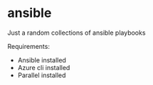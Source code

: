 # ansible
Just a random collections of ansible playbooks

Requirements:
- Ansible installed
- Azure cli installed
- Parallel installed
